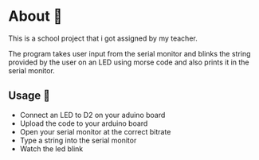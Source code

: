 
  # About 📝  
This is a school project that i got assigned by my teacher.

The program takes user input from the serial monitor and blinks the string provided by the user on an LED using morse code and also prints it in the serial monitor.
  
  ## Usage 🚀  
  - Connect an LED to D2 on your aduino board
  - Upload the code to your arduino board
  - Open your serial monitor at the correct bitrate
  - Type a string into the serial monitor
  - Watch the led blink
  